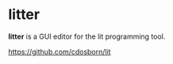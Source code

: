 # litter

**litter** is a GUI editor for the lit programming tool.

https://github.com/cdosborn/lit

